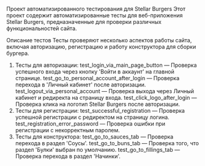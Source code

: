 Проект автоматизированного тестирования для Stellar Burgers
Этот проект содержит автоматизированные тесты для веб-приложения Stellar Burgers, предназначенные для проверки различных функциональностей сайта.

Описание тестов
Тесты проверяют несколько аспектов работы сайта, включая авторизацию, регистрацию и работу конструктора для сборки бургера.

1. Тесты для авторизации:
test_login_via_main_page_button — Проверка успешного входа через кнопку 'Войти в аккаунт' на главной странице.
test_go_to_personal_account_after_login — Проверка перехода в 'Личный кабинет' после авторизации.
test_logout_via_personal_account — Проверка выхода через Личный кабинет и редиректа на страницу входа.
test_click_logo_after_login — Проверка клика на логотип Stellar Burgers после авторизации.
2. Тесты для регистрации:
test_successful_registration — Проверка успешной регистрации с редиректом на страницу логина.
test_registration_error_password — Проверка ошибки при регистрации с некорректным паролем.
3. Тесты для конструктора:
test_go_to_sauces_tab — Проверка перехода в раздел 'Соусы'.
test_go_to_buns_tab — Проверка того, что раздел 'Булки' выбран по умолчанию.
test_go_to_fillings_tab — Проверка перехода в раздел 'Начинки'.